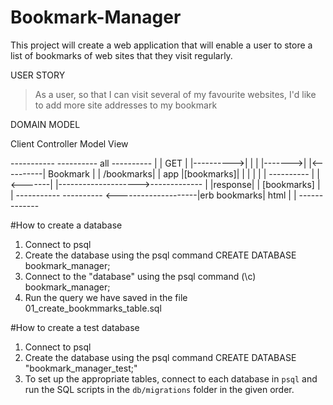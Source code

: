 # Bookmark-Manager

This project will create a web application that will enable a user to store a list of bookmarks of web sites that they visit regularly.

USER STORY
>As a user,
so that I can visit several of my favourite websites,
I'd like to add more  site addresses to my bookmark

DOMAIN MODEL


Client         Controller                   Model         View

 -----------          ----------     all     ----------
|           |   GET  |          |---------->|          |
|           |------->|          |<----------| Bookmark |
| /bookmarks|        |    app   |[bookmarks]|          |
|           |        |          |            ----------
|           |<-------|          |-------------------->-------------
|           |response|          |     [bookmarks]    |             |
 -----------           ---------- <--------------------|erb bookmarks|
                                         html        |             |
                                                      -------------



#How to create a database
1. Connect to psql
2. Create the database using the psql command CREATE DATABASE bookmark_manager;
3. Connect to the "database" using the psql command (\c) bookmark_manager;
4. Run the query we have saved in the file 01_create_bookmmarks_table.sql

#How to create a test database
1. Connect to psql
2. Create the database using the psql command CREATE DATABASE "bookmark_manager_test;"
3. To set up the appropriate tables, connect to each database in `psql` and run the SQL scripts in the `db/migrations` folder in the given order.
